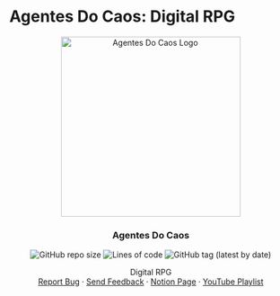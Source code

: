 # Agentes Do Caos: Digital RPG

<p align="center">
  <a>
    <img src="https://agentesdocaos.notion.site/image/https%3A%2F%2Fs3-us-west-2.amazonaws.com%2Fsecure.notion-static.com%2F3dc3dd12-c1f9-4895-a5d8-d303e28b0e0a%2Fsimbolt.png?table=block&id=4733bfd2-6b8c-4c82-be80-875a9dd94759&spaceId=f1b0d4d9-8521-48ce-befc-dce84502d224&width=2000&userId=&cache=v2" alt="Agentes Do Caos Logo" width="320" height="320">
  </a>

<h3 align="center">Agentes Do Caos</h3>
  <p align="center">
  <img alt="GitHub repo size" src="https://img.shields.io/github/repo-size/SergioMacellani/Agentes-Do-Caos">
  <img alt="Lines of code" src="http://tokei.ekzhang.com/b1/github/SergioMacellani/Agentes-Do-Caos">
  <img alt="GitHub tag (latest by date)" src="https://img.shields.io/github/v/tag/SergioMacellani/Agentes-Do-Caos?label=version">
  <br />
    </p>
  </p>
  
  <p align="center">
    Digital RPG
    <br />
    <a href="https://github.com/SergioMacellani/Agentes-Do-Caos/issues">Report Bug</a>
    ·
    <a href="mailto:contato@sergiom.dev?subject=Agentes%20do%20Caos">Send Feedback</a>
    ·
    <a href="https://agentesdocaos.notion.site/As-Notas-de-Encrypto-c9478a781f8346dd85fdb8aad82c1aae">Notion Page</a>
    ·
    <a href="https://www.youtube.com/playlist?list=PLAUk7zHhd-sls3_qx2WPDTqRbHZazyFMz">YouTube Playlist</a>
  </p>
</p>
